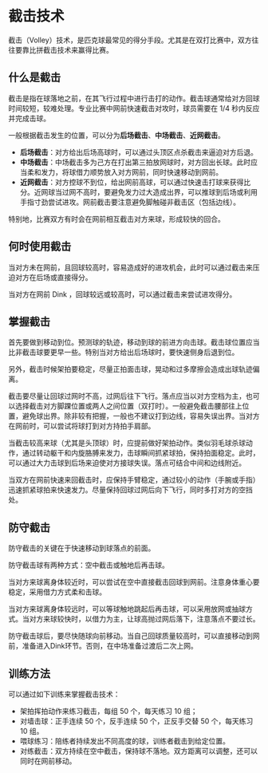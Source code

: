 # 截击技术

截击（Volley）技术，是匹克球最常见的得分手段。尤其是在双打比赛中，双方往往要靠比拼截击技术来赢得比赛。

## 什么是截击

截击是指在球落地之前，在其飞行过程中进行击打的动作。截击球通常给对方回球时间较短，较难处理。专业比赛中网前快速截击对攻时，球员需要在 1/4 秒内反应并完成击球。

一般根据截击发生的位置，可以分为**后场截击**、**中场截击**、**近网截击**。

* **后场截击**：对方给出后场高球时，可以通过头顶区点杀截击来逼迫对方后退。
* **中场截击**：中场截击多为己方在打出第三拍放网球时，对方回出长球。此时应当柔和发力，将球借力顺势放入对方网前，同时快速移动到网前。
* **近网截击**：对方控球不到位，给出网前高球，可以通过快速击打球来获得比分。近网球当过网不高时，要避免发力过大造成出界，可以推球到后场或利用手指寸劲尝试进攻。网前截击要注意避免脚触碰非截击区（包括边线）。

特别地，比赛双方有时会在网前相互截击对方来球，形成较快的回合。

## 何时使用截击

当对方未在网前，且回球较高时，容易造成好的进攻机会，此时可以通过截击来压迫对方在后场或直接得分。

当对方在网前 Dink ，回球较远或较高时，可以通过截击来尝试进攻得分。

## 掌握截击

首先要做到移动到位。预测球的轨迹，移动到球的前进方向击球。截击球位置应当比非截击球要更早一些。特别当对方给出后场球时，要快速侧身后退到位。

另外，截击时候架拍要稳定，尽量正拍面击球，晃动和过多摩擦会造成出球轨迹偏离。

截击要尽量让回球过网时不高，过网后往下飞行。落点应当以对方空档为主，也可以选择截击对方脚踝位置或两人之间位置（双打时）。一般避免截击腰部往上位置，避免球出界。除非较有把握，一般也不建议打到边线，容易失误出界。当对方在网前时，可以尝试将球打到对方持拍手肩部。

当截击较高来球（尤其是头顶球）时，应提前做好架拍动作。类似羽毛球杀球动作，通过转动躯干和内旋胳膊来发力，击球瞬间抓紧球拍，保持拍面稳定。此时，可以通过大力击球到后场来迫使对方接球失误。落点可结合中间和边线附近。

当双方在网前快速来回截击时，应保持手臂稳定，通过较小的动作（手腕或手指）迅速抓紧球拍来快速发力。尽量保持回球过网后向下飞行，同时多打对方的空挡处。

## 防守截击

防守截击的关键在于快速移动到球落点的前面。

防守截击球有两种方式：空中截击或触地后再击球。

当对方来球离身体较近时，可以尝试在空中直接截击回球到网前。注意身体重心要稳定，采用借力方式柔和击球。

当对方来球离身体较远时，可以等球触地跳起后再击球，可以采用放网或抽球方式。当对方来球较快时，以借力为主，让球高抛过网后落下，注意落点不要过长。

防守截击球后，要尽快随球向前移动。当自己回球质量较高时，可以直接移动到网前，准备进入Dink环节。否则，在中场准备过渡后二次上网。 

## 训练方法

可以通过如下训练来掌握截击技术：

* 架拍挥拍动作来练习截击，每组 50 个，每天练习 10 组；
* 对墙击球：正手连续 50 个，反手连续 50 个，正反手交替 50 个，每天练习 10 组。
* 喂球练习：陪练者持续发出不同高度的球，训练者截击到给定位置。
* 对练截击：双方持续在空中截击，保持球不落地。双方距离可以调整，还可以同时在网前移动。